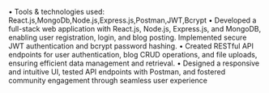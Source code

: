 • Tools & technologies used: React.js,MongoDb,Node.js,Express.js,Postman,JWT,Bcrypt
• Developed a full-stack web application with React.js, Node.js, Express.js, and MongoDB, enabling user registration,
login, and blog posting. Implemented secure JWT authentication and bcrypt password hashing.
• Created RESTful API endpoints for user authentication, blog CRUD operations, and file uploads, ensuring efficient
data management and retrieval.
• Designed a responsive and intuitive UI, tested API endpoints with Postman, and fostered community engagement
through seamless user experience
